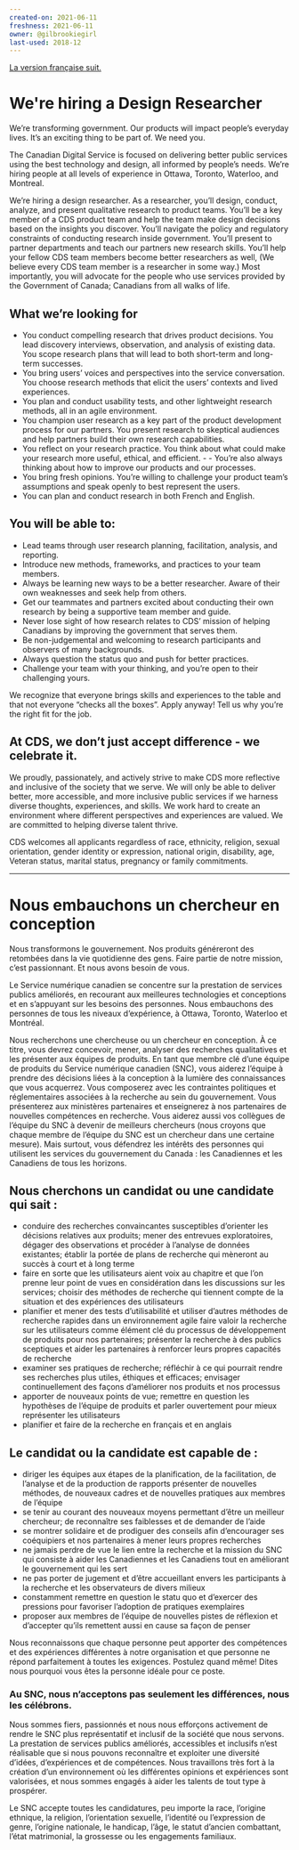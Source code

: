```yaml
---
created-on: 2021-06-11
freshness: 2021-06-11
owner: @gilbrookiegirl
last-used: 2018-12
---
```


[La version française suit.](#nous-embauchons-un-chercheur-en-conception)

# We're hiring a Design Researcher

We’re transforming government. Our products will impact people’s everyday lives. It’s an exciting thing to be part of. We need you.

The Canadian Digital Service is focused on delivering better public services using the best technology and design, all informed by people’s needs. We’re hiring people at all levels of experience in Ottawa, Toronto, Waterloo, and Montreal.

We’re hiring a design researcher. As a researcher, you’ll design, conduct, analyze, and present qualitative research to product teams. You’ll be a key member of a CDS product team and help the team make design decisions based on the insights you discover. You’ll navigate the policy and regulatory constraints of conducting research inside government. You’ll present to partner departments and teach our partners new research skills. You’ll help your fellow CDS team members become better researchers as well, (We believe every CDS team member is a researcher in some way.) Most importantly, you will advocate for the people who use services provided by the Government of Canada; Canadians from all walks of life.

## What we’re looking for
 - You conduct compelling research that drives product decisions. You lead discovery interviews, observation, and analysis of existing  data. You scope research plans that will lead to both short-term and long-term successes.
 - You bring users’ voices and perspectives into the service conversation. You choose research methods that elicit the users’ contexts and  lived experiences.
 - You plan and conduct usability tests, and other lightweight research methods, all in an agile environment.
 - You champion user research as a key part of the product development process for our partners. You present research to skeptical  audiences and help partners build their own research capabilities.
 - You reflect on your research practice. You think about what could make your research more useful, ethical, and efficient. - - You’re  also always thinking about how to improve our products and our processes.
 - You bring fresh opinions. You’re willing to challenge your product team’s assumptions and speak openly to best represent the users.
 - You can plan and conduct research in both French and English.

## You will be able to:
 - Lead teams through user research planning, facilitation, analysis, and reporting.
 - Introduce new methods, frameworks, and practices to your team members.
 - Always be learning new ways to be a better researcher. Aware of their own weaknesses and seek help from others.
 - Get our teammates and partners excited about conducting their own research by being a supportive team member and guide.
 - Never lose sight of how research relates to CDS’ mission of helping Canadians by improving the government that serves them.
 - Be non-judgemental and welcoming to research participants and observers of many backgrounds.
 - Always question the status quo and push for better practices.
 - Challenge your team with your thinking, and you’re open to their challenging yours.

We recognize that everyone brings skills and experiences to the table and that not everyone “checks all the boxes”. Apply anyway! Tell us why you’re the right fit for the job.

## At CDS, we don’t just accept difference - we celebrate it.
We proudly, passionately, and actively strive to make CDS more reflective and inclusive of the society that we serve. We will only be able to deliver better, more accessible, and more inclusive public services if we harness diverse thoughts, experiences, and skills. We work hard to create an environment where different perspectives and experiences are valued. We are committed to helping diverse talent thrive.

CDS welcomes all applicants regardless of race, ethnicity, religion, sexual orientation, gender identity or expression, national origin, disability, age, Veteran status, marital status, pregnancy or family commitments.

---

# Nous embauchons un chercheur en conception

Nous transformons le gouvernement. Nos produits généreront des retombées dans la vie quotidienne des gens. Faire partie de notre mission, c’est passionnant. Et nous avons besoin de vous.

Le Service numérique canadien se concentre sur la prestation de services publics améliorés, en recourant aux meilleures technologies et conceptions et en s’appuyant sur les besoins des personnes. Nous embauchons des personnes de tous les niveaux d’expérience, à Ottawa, Toronto, Waterloo et Montréal.

Nous recherchons une chercheuse ou un chercheur en conception. À ce titre, vous devrez concevoir, mener, analyser des recherches qualitatives et les présenter aux équipes de produits. En tant que membre clé d’une équipe de produits du Service numérique canadien (SNC), vous aiderez l’équipe à prendre des décisions liées à la conception à la lumière des connaissances que vous acquerrez. Vous composerez avec les contraintes politiques et réglementaires associées à la recherche au sein du gouvernement. Vous présenterez aux ministères partenaires et enseignerez à nos partenaires de nouvelles compétences en recherche. Vous aiderez aussi vos collègues de l’équipe du SNC à devenir de meilleurs chercheurs (nous croyons que chaque membre de l’équipe du SNC est un chercheur dans une certaine mesure). Mais surtout, vous défendrez les intérêts des personnes qui utilisent les services du gouvernement du Canada : les Canadiennes et les Canadiens de tous les horizons.

## Nous cherchons un candidat ou une candidate qui sait :
 - conduire des recherches convaincantes susceptibles d’orienter les décisions relatives aux produits; mener des entrevues exploratoires,  dégager des observations et procéder à l’analyse de données existantes; établir la portée de plans de recherche qui mèneront au succès à  court et à long terme
 - faire en sorte que les utilisateurs aient voix au chapitre et que l’on prenne leur point de vues en considération dans les discussions  sur les services; choisir des méthodes de recherche qui tiennent compte de la situation et des expériences des utilisateurs
 - planifier et mener des tests d’utilisabilité et utiliser d’autres méthodes de recherche rapides dans un environnement agile
 faire valoir la recherche sur les utilisateurs comme élément clé du processus de développement de produits pour nos partenaires; présenter  la recherche à des publics sceptiques et aider les partenaires à renforcer leurs propres capacités de recherche
 - examiner ses pratiques de recherche; réfléchir à ce qui pourrait rendre ses recherches plus utiles, éthiques et efficaces; envisager  continuellement des façons d’améliorer nos produits et nos processus
 - apporter de nouveaux points de vue; remettre en question les hypothèses de l’équipe de produits et parler ouvertement pour mieux  représenter les utilisateurs
 - planifier et faire de la recherche en français et en anglais

## Le candidat ou la candidate est capable de :
 - diriger les équipes aux étapes de la planification, de la facilitation, de l’analyse et de la production de rapports
 présenter de nouvelles méthodes, de nouveaux cadres et de nouvelles pratiques aux membres de l’équipe
 - se tenir au courant des nouveaux moyens permettant d’être un meilleur chercheur; de reconnaître ses faiblesses et de demander de l’aide
 - se montrer solidaire et de prodiguer des conseils afin d’encourager ses coéquipiers et nos partenaires à mener leurs propres recherches
 - ne jamais perdre de vue le lien entre la recherche et la mission du SNC qui consiste à aider les Canadiennes et les Canadiens tout en  améliorant le gouvernement qui les sert
 - ne pas porter de jugement et d’être accueillant envers les participants à la recherche et les observateurs de divers milieux
 - constamment remettre en question le statu quo et d’exercer des pressions pour favoriser l’adoption de pratiques exemplaires
 - proposer aux membres de l’équipe de nouvelles pistes de réflexion et d’accepter qu’ils remettent aussi en cause sa façon de penser

Nous reconnaissons que chaque personne peut apporter des compétences et des expériences différentes à notre organisation et que personne ne répond parfaitement à toutes les exigences. Postulez quand même! Dites nous pourquoi vous êtes la personne idéale pour ce poste.

### Au SNC, nous n’acceptons pas seulement les différences, nous les célébrons.
Nous sommes fiers, passionnés et nous nous efforçons activement de rendre le SNC plus représentatif et inclusif de la société que nous servons. La prestation de services publics améliorés, accessibles et inclusifs n’est réalisable que si nous pouvons reconnaître et exploiter une diversité d’idées, d’expériences et de compétences. Nous travaillons très fort à la création d’un environnement où les différentes opinions et expériences sont valorisées, et nous sommes engagés à aider les talents de tout type à prospérer.

Le SNC accepte toutes les candidatures, peu importe la race, l’origine ethnique, la religion, l’orientation sexuelle, l’identité ou l’expression de genre, l’origine nationale, le handicap, l’âge, le statut d’ancien combattant, l’état matrimonial, la grossesse ou les engagements familiaux.
